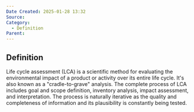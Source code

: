```yaml
---
Date Created: 2025-01-28 13:32
Source: 
Category:
  - Definition
Parent:
---
```

## Definition
Life cycle assessment (LCA) is a scientific method for evaluating the environmental impact of a product or activity over its entire life cycle. It's also known as a "cradle-to-grave" analysis. The complete process of LCA includes goal and scope definition, inventory analysis, impact assessment, and interpretation. The process is naturally iterative as the quality and completeness of information and its plausibility is constantly being tested.